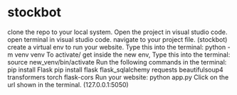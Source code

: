 # stockbot
clone the repo to your local system.
Open the project in visual studio code.
open terminal in visual studio code.
navigate to your project file. (stockbot)
create a virtual env to run your website. Type this into the terminal: 
    python -m venv venv
To activate/ get inside the new env, Type this into the terminal: 
    source new_venv/bin/activate 
Run the following commands in the terminal:
    pip install Flask
    pip install flask flask_sqlalchemy requests beautifulsoup4 transformers torch flask-cors
Run your website:
    python app.py
Click on the url shown in the terminal. (127.0.0.1:5050)